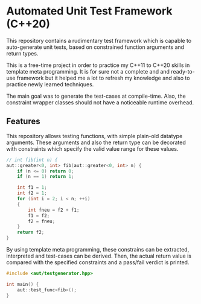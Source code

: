 # Automated Unit Test Framework (C++20)

This repository contains a rudimentary test framework which is capable to auto-generate
unit tests, based on constrained function arguments and return types.

This is a free-time project in order to practice my C\++11 to C\++20 skills in template meta programming.
It is for sure not a complete and and ready-to-use framework but it helped me a lot to refresh my knowledge 
and also to practice newly learned techniques.

The main goal was to generate the test-cases at compile-time. Also, the constraint wrapper classes should
not have a noticeable runtime overhead.

## Features
This repository allows testing functions, with simple plain-old datatype arguments.
These arguments and also the return type can be decorated with constraints which specify the valid value range
for these values. 

```c++
// int fib(int n) {
aut::greater<0, int> fib(aut::greater<0, int> n) {
    if (n <= 0) return 0;
    if (n == 1) return 1;

    int f1 = 1;
    int f2 = 1;
    for (int i = 2; i < n; ++i)
    {
        int fneu = f2 + f1;
        f1 = f2;
        f2 = fneu;
    }
    return f2;
}
```

By using template meta programming, these constrains can be extracted, interpreted and
test-cases can be derived. Then, the actual return value is compared with the specified constraints 
and a pass/fail verdict is printed.

```c++
#include <aut/testgenerator.hpp>

int main() {
    aut::test_func<fib>();
}
```